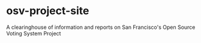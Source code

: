# osv-project-site
A clearinghouse of information and reports on San Francisco's Open Source Voting System Project
